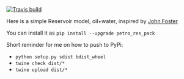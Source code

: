 [![Travis build](https://api.travis-ci.com/lemikhovalex/ReservoirModel.svg?branch=master)](https://travis-ci.com/lemikhovalex/ReservoirModel)

Here is a simple Reservoir model, oil+water, inspired by [John Foster](https://johnfoster.pge.utexas.edu/PGE323M-ResEngineeringIII/course-mat/) 

You can install it as `pip install --upgrade petro_res_pack`


Short reminder for me on how to push to PyPi:

- `python setup.py sdist bdist_wheel`
- `twine check dist/*`
- `twine upload dist/*`
